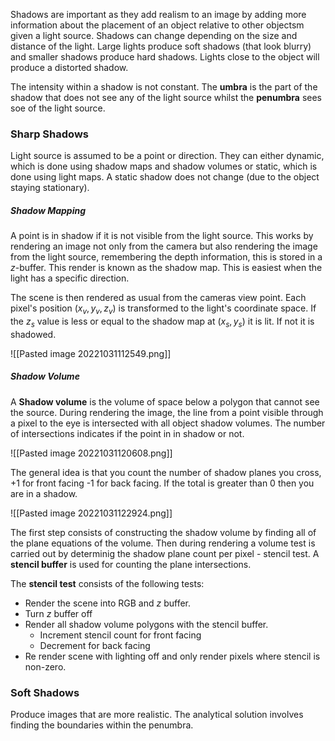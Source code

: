 Shadows are important as they add realism to an image by adding more information about the placement of an object relative to other objectsm given a light source. Shadows can change depending on the size and distance of the light. Large lights produce soft shadows (that look blurry) and smaller shadows produce hard shadows. Lights close to the object will produce a distorted shadow.

The intensity within a shadow is not constant. The **umbra** is the part of the shadow that does not see any of the light source whilst the **penumbra** sees soe of the light source.

### Sharp Shadows
Light source is assumed to be a point or direction. They can either dynamic, which is done using shadow maps and shadow volumes or static, which is done using light maps. A static shadow does not change (due to the object staying stationary).

##### Shadow Mapping
A point is in shadow if it is not visible from the light source. This works by rendering an image not only from the camera but also rendering the image from the light source, remembering the depth information, this is stored in a $z$-buffer. This render is known as the shadow map. This is easiest when the light has a specific direction. 

The scene is then rendered as usual from the cameras view point. Each pixel's position $(x_v, y_v, z_v)$ is transformed to the light's coordinate space. If the $z_s$ value is less or equal to the shadow map at $(x_s, y_s)$ it is lit. If not it is shadowed.

![[Pasted image 20221031112549.png]]

##### Shadow Volume
A **Shadow volume** is the volume of space below a polygon that cannot see the source. During rendering the image, the line from a point visible through a pixel to the eye is intersected with all object shadow volumes. The number of intersections indicates if the point in in shadow or not.

![[Pasted image 20221031120608.png]]

The general idea is that you count the number of shadow planes you cross, +1 for front facing -1 for back facing. If the total is greater than 0 then you are in a shadow.

![[Pasted image 20221031122924.png]]

The first step consists of constructing the shadow volume by finding all of the plane equations of the volume. Then during rendering a volume test is carried out by determinig the shadow plane count per pixel - stencil test. A **stencil buffer** is used for counting the plane intersections.

The **stencil test** consists of the following tests:
* Render the scene into RGB and $z$ buffer.
* Turn $z$ buffer off
* Render all shadow volume polygons with the stencil buffer.
	* Increment stencil count for front facing
	* Decrement for back facing
* Re render scene with lighting off and only render pixels where stencil is non-zero.

### Soft Shadows
Produce images that are more realistic. The analytical solution involves finding the boundaries within the penumbra.

